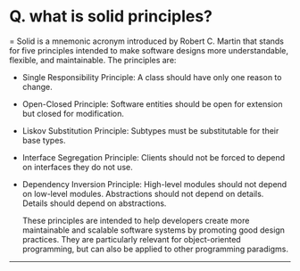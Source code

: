 # Q. what is solid principles?

= Solid is a mnemonic acronym introduced by Robert C. Martin that stands for five principles intended to make software designs more understandable, flexible, and maintainable. The principles are:

+ Single Responsibility Principle: A class should have only one reason to change. 
+ Open-Closed Principle: Software entities should be open for extension but closed for modification. 
+ Liskov Substitution Principle: Subtypes must be substitutable for their base types. 
+ Interface Segregation Principle: Clients should not be forced to depend on interfaces they do not use. 
+ Dependency Inversion Principle: High-level modules should not depend on low-level modules. Abstractions should not depend on details. Details should depend on abstractions.

  These principles are intended to help developers create more maintainable and scalable software systems by promoting good design practices. They are particularly relevant for object-oriented programming, but can also be applied to other programming paradigms.

****************************************************************************************************************

